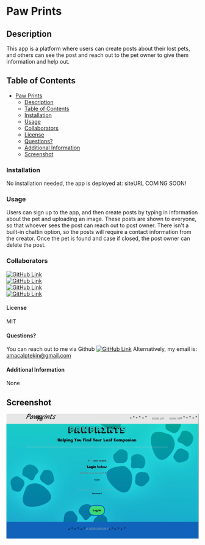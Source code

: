 # Paw Prints
## Description
This app is a platform where users can create posts about their lost pets, and others can see the post and reach out to the pet owner to give them information and help out. 

## Table of Contents
- [Paw Prints](#paw-prints)
  - [Description](#description)
  - [Table of Contents](#table-of-contents)
  - [Installation](#installation)
  - [Usage](#usage)
  - [Collaborators](#collaborators)
  - [License](#license)
  - [Questions?](#questions)
  - [Additional Information](#additional-information)
  - [Screenshot](#screenshot)

### Installation
No installation needed, the app is deployed at: siteURL COMING SOON!

### Usage
Users can sign up to the app, and then create posts by typing in information about the pet and uploading an image. These posts are shown to everyone, so that whoever sees the post can reach out to post owner. There isn't a built-in chattin option, so the posts will require a contact information from the creator. Once the pet is found and case if closed, the post owner can delete the post.

### Collaborators
[![GitHub Link](https://img.shields.io/badge/Github-julianriverajr-lightgrey.svg)](https://github.com/julianriverajr)<br>
[![GitHub Link](https://img.shields.io/badge/Github-kroarguello-lightgrey.svg)](https://github.com/kroarguello)<br>
[![GitHub Link](https://img.shields.io/badge/Github-Manii--dot-lightgrey.svg)](https://github.com/Manii-dot)<br>
[![GitHub Link](https://img.shields.io/badge/Github-JuTo--Hub-lightgrey.svg)](https://github.com/JuTo-Hub)<br>

#### License
MIT

#### Questions?
You can reach out to me via Github [![GitHub Link](https://img.shields.io/badge/Github-umutamac-lightgrey.svg)](https://github.com/umutamac)
Alternatively, my email is: amacalptekin@gmail.com

#### Additional Information
None

## Screenshot

![Screenshot](asset/pawprint.png)
